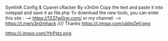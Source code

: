 SymlinK Config & Cpanel cRacker By v3n0m 
Copy the text and paste it into notepad and save it as file.php
To download the new tools, you can enter this site : --> https://1337w0rm.com/ 
or 
my channel: --> https://t.me/v3n0mhack
//// Thanks
https://i.imgur.com/ublmZeV.png

https://i.imgur.com/YtrPstz.png
